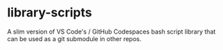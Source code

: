 # library-scripts
A slim version of VS Code's / GitHub Codespaces bash script library that can be used as a git submodule in other repos.
